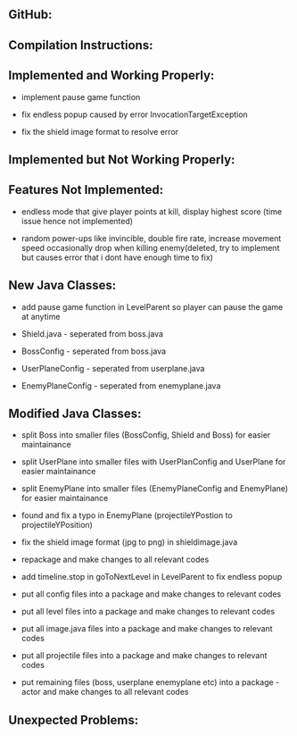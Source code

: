 ## GitHub: 

## Compilation Instructions: 

## Implemented and Working Properly: 

  - implement pause game function

  - fix endless popup caused by error InvocationTargetException

  - fix the shield image format to resolve error

## Implemented but Not Working Properly: 

## Features Not Implemented: 

  - endless mode that give player points at kill, display highest score (time issue hence not implemented)

  - random power-ups like invincible, double fire rate, increase movement speed occasionally drop when killing enemy(deleted, try to implement but causes error that i dont have enough time to fix)

## New Java Classes: 

  - add pause game function in LevelParent so player can pause the game at anytime

  - Shield.java - seperated from boss.java

  - BossConfig - seperated from boss.java

  - UserPlaneConfig - seperated from userplane.java

  - EnemyPlaneConfig - seperated from enemyplane.java

## Modified Java Classes: 

  - split Boss into smaller files (BossConfig, Shield and Boss) for easier maintainance
  
  - split UserPlane into smaller files with UserPlanConfig and UserPlane for easier maintainance

  -  split EnemyPlane into smaller files (EnemyPlaneConfig and EnemyPlane) for easier maintainance
  
  - found and fix a typo in EnemyPlane (projectileYPostion to projectileYPosition)
  
  - fix the shield image format (jpg to png) in shieldimage.java

  - repackage and make changes to all relevant codes
  
  - add timeline.stop in goToNextLevel in LevelParent to fix endless popup

  - put all config files into a package and make changes to relevant codes

  - put all level files into a package and make changes to relevant codes

  - put all image.java files into a package and make changes to relevant codes
  
  - put all projectile files into a package and make changes to relevant codes
  
  - put remaining files (boss, userplane enemyplane etc) into a package - actor and make changes to all relevant codes

## Unexpected Problems: 
